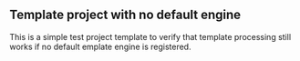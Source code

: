 ## Template project with no default engine

This is a simple test project template to verify that template processing still works if no default emplate engine is registered.
